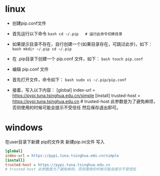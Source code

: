 # linux
* 创建pip.conf文件
* 首先运行以下命令
        ```bash
        cd ~/.pip   # 运行此命令切换目录
        ```

* 如果提示目录不存在，自行创建一个(如果目录存在，可跳过此步)，如下：
        ```bash
        mkdir ~/.pip
        cd ~/.pip
        ```

* 在 .pip目录下创建一个 pip.conf 文件，如下：
        ```bash
        touch pip.conf
        ```
* 编辑 pip.conf 文件
* 首先打开文件，命令如下：
        ```bash
        sudo vi ~/.pip/pip.conf
        ```
* 接着，写入以下内容：
[global] 
index-url = https://pypi.tuna.tsinghua.edu.cn/simple
[install]
trusted-host = https://pypi.tuna.tsinghua.edu.cn  # trusted-host 此参数是为了避免麻烦，否则使用的时候可能会提示不受信任
然后保存退出即可。


# windows

在user目录下新建 pip的文件夹
新建pip.ini文件
写入
```ini
[global]
index-url = https://pypi.tuna.tsinghua.edu.cn/simple
[install]
trusted-host = https://pypi.tuna.tsinghua.edu.cn
# trusted-host 此参数是为了避免麻烦，否则使用的时候可能会提示不受信任
```